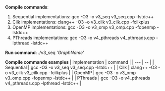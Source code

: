 **Compile commands**:

1) Sequential implementations: gcc -O3 -o v3_seq v3_seq.cpp -lstdc++
2) Cilk implementations: clang++ -O3 -o v3_cilk v3_cilk.cpp -fcilkplus
3) OpenMP implementations: gcc -O3 -o v3_omp v3_omp.cpp -fopenmp -lstdc++
4) PThreads implementations: gcc -O3 -o v4_pthreads v4_pthreads.cpp -lpthread -lstdc++

**Run command**: ./v3_seq '*GraphName*'

**Compile commands examples**
| implementation | command    |
| ---  |      --                |
| Sequential  | gcc -O3 -o v3_seq v3_seq.cpp -lstdc++                     |
| Cilk        | clang++ -O3 -o v3_cilk v3_cilk.cpp -fcilkplus             |
| OpenMP      | gcc -O3 -o v3_omp v3_omp.cpp -fopenmp -lstdc++            |
| PThreads    | gcc -O3 -o v4_pthreads v4_pthreads.cpp -lpthread -lstdc++ |

